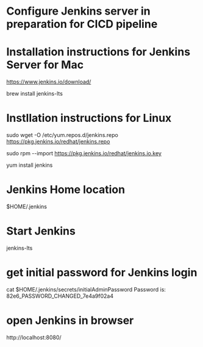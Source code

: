 # ######################################################################
# Configure Jenkins server in preparation for CICD pipeline
# ######################################################################

# Installation instructions for  Jenkins Server for Mac 

https://www.jenkins.io/download/

brew install jenkins-lts

# Instllation instructions for Linux

sudo wget -O /etc/yum.repos.d/jenkins.repo https://pkg.jenkins.io/redhat/jenkins.repo

sudo rpm --import https://pkg.jenkins.io/redhat/jenkins.io.key

yum install jenkins

# Jenkins Home location

$HOME/.jenkins

# Start Jenkins

jenkins-lts

# get initial password for Jenkins login
cat  $HOME/.jenkins/secrets/initialAdminPassword
Password is: 82e6_PASSWORD_CHANGED_7e4a9f02a4

# open Jenkins in browser
http://localhost:8080/

